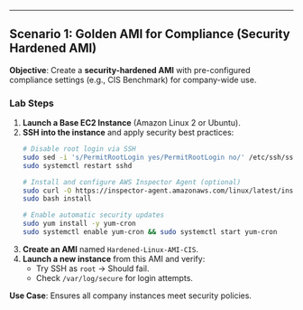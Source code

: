 
---

## **Scenario 1: Golden AMI for Compliance (Security Hardened AMI)**  
**Objective**: Create a **security-hardened AMI** with pre-configured compliance settings (e.g., CIS Benchmark) for company-wide use.  

### **Lab Steps**  
1. **Launch a Base EC2 Instance** (Amazon Linux 2 or Ubuntu).  
2. **SSH into the instance** and apply security best practices:  
   ```bash
   # Disable root login via SSH
   sudo sed -i 's/PermitRootLogin yes/PermitRootLogin no/' /etc/ssh/sshd_config
   sudo systemctl restart sshd

   # Install and configure AWS Inspector Agent (optional)
   sudo curl -O https://inspector-agent.amazonaws.com/linux/latest/install
   sudo bash install

   # Enable automatic security updates
   sudo yum install -y yum-cron
   sudo systemctl enable yum-cron && sudo systemctl start yum-cron
   ```  
3. **Create an AMI** named `Hardened-Linux-AMI-CIS`.  
4. **Launch a new instance** from this AMI and verify:  
   - Try SSH as `root` → Should fail.  
   - Check `/var/log/secure` for login attempts.  

**Use Case**: Ensures all company instances meet security policies.  

